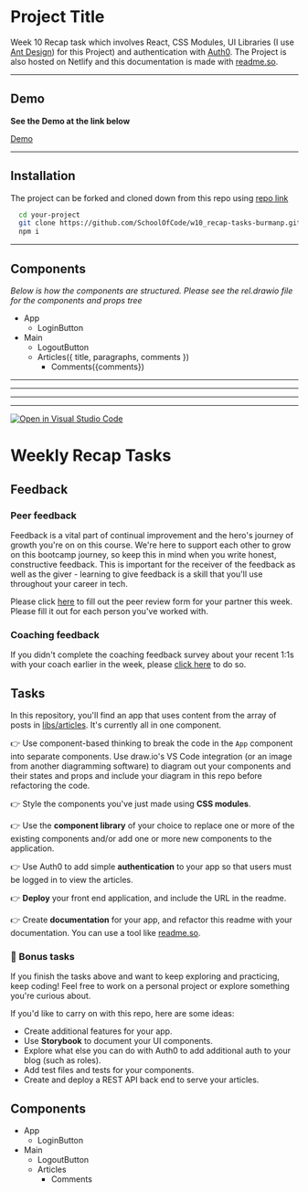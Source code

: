 
# Project Title

Week 10 Recap task which involves React, CSS Modules, UI Libraries (I use [Ant Design](https://ant.design/)) for this Project) and authentication with [Auth0](https://auth0.com). The Project is also hosted on Netlify and this documentation is made with [readme.so](https://readme.so).

---
## Demo

**See the Demo at the link below**

[Demo](https://suspicious-banach-57c746.netlify.app/)

---
## Installation

The project can be forked and cloned down from this repo using [repo link](https://github.com/SchoolOfCode/w10_recap-tasks-burmanp.git)

```bash
  cd your-project
  git clone https://github.com/SchoolOfCode/w10_recap-tasks-burmanp.git
  npm i
```

---
## Components
*Below is how the components are structured.*
*Please see the rel.drawio file for the components and props tree*
- App
  - LoginButton
- Main
  - LogoutButton
  - Articles({ title, paragraphs, comments })
    - Comments({comments})



---












---

---

---

[![Open in Visual Studio Code](https://classroom.github.com/assets/open-in-vscode-f059dc9a6f8d3a56e377f745f24479a46679e63a5d9fe6f495e02850cd0d8118.svg)](https://classroom.github.com/online_ide?assignment_repo_id=6848100&assignment_repo_type=AssignmentRepo)
# Weekly Recap Tasks

## Feedback

### Peer feedback

Feedback is a vital part of continual improvement and the hero's journey of growth you're on on this course. We're here to support each other to grow on this bootcamp journey, so keep this in mind when you write honest, constructive feedback. This is important for the receiver of the feedback as well as the giver - learning to give feedback is a skill that you'll use throughout your career in tech.

Please click [here](https://forms.gle/BJWLNvSgKsp9rkbF8) to fill out the peer review form for your partner this week. Please fill it out for each person you've worked with.

### Coaching feedback

If you didn't complete the coaching feedback survey about your recent 1:1s with your coach earlier in the week, please [click here](https://forms.gle/rwcyW9bTbVqX4nNz6) to do so.

## Tasks

In this repository, you'll find an app that uses content from the array of posts in [libs/articles](task2/src/libs/articles.js). It's currently all in one component.

👉 Use component-based thinking to break the code in the `App` component into separate components. Use draw.io's VS Code integration (or an image from another diagramming software) to diagram out your components and their states and props and include your diagram in this repo before refactoring the code.

👉 Style the components you've just made using **CSS modules**.

👉 Use the **component library** of your choice to replace one or more of the existing components and/or add one or more new components to the application.

👉 Use Auth0 to add simple **authentication** to your app so that users must be logged in to view the articles.

👉 **Deploy** your front end application, and include the URL in the readme.

👉 Create **documentation** for your app, and refactor this readme with your documentation. You can use a tool like [readme.so](https://readme.so/editor).

### 🌟 Bonus tasks

If you finish the tasks above and want to keep exploring and practicing, keep coding! Feel free to work on a personal project or explore something you're curious about.

If you'd like to carry on with this repo, here are some ideas:

- Create additional features for your app.
- Use **Storybook** to document your UI components.
- Explore what else you can do with Auth0 to add additional auth to your blog (such as roles).
- Add test files and tests for your components.
- Create and deploy a REST API back end to serve your articles.


## Components
- App
  - LoginButton
- Main
  - LogoutButton
  - Articles
    - Comments

## 